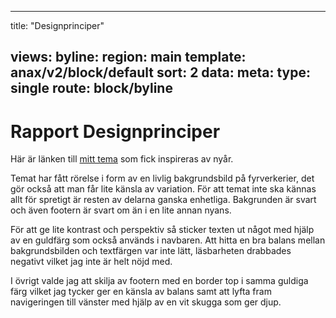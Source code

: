 
---
title: "Designprinciper"

views:
    byline:
        region: main
        template: anax/v2/block/default
        sort: 2
        data:
            meta: 
                type: single
                route: block/byline
---
Rapport Designprinciper
=========================

Här är länken till [mitt tema](?style=kmom06-designprinciper) som fick inspireras av nyår.


Temat har fått rörelse i form av en livlig bakgrundsbild på fyrverkerier, det gör också att man får lite känsla av variation. För att temat inte ska kännas allt för spretigt är resten av delarna ganska enhetliga. Bakgrunden är svart och även footern är svart om än i en lite annan nyans. 

För att ge lite kontrast och perspektiv så sticker texten ut något med hjälp av en guldfärg som också används i navbaren. Att hitta en bra balans mellan bakgrundsbilden och textfärgen var inte lätt, läsbarheten drabbades negativt vilket jag inte är helt nöjd med. 

I övrigt valde jag att skilja av footern med en border top i samma guldiga färg vilket jag tycker ger en känsla av balans samt att lyfta fram navigeringen till vänster med hjälp av en vit skugga som ger djup.

